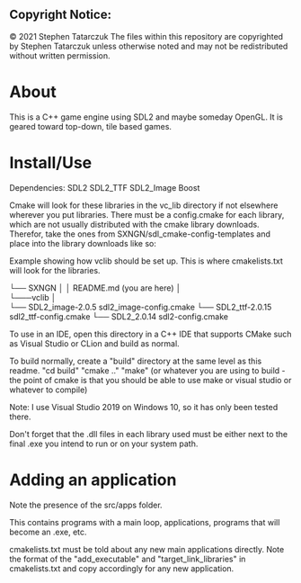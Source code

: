 Copyright Notice:
-----------------
© 2021 Stephen Tatarczuk
The files within this repository are copyrighted by Stephen Tatarczuk unless otherwise noted
and may not be redistributed without written permission.

# About

This is a C++ game engine using SDL2 and maybe someday OpenGL. It is geared toward top-down, tile based games. 

# Install/Use

Dependencies:
SDL2
SDL2_TTF
SDL2_Image
Boost

Cmake will look for these libraries in the vc_lib directory if not elsewhere wherever you put libraries.
There must be a config.cmake for each library, which are not usually distributed with the cmake library downloads. Therefor, take the ones from SXNGN/sdl_cmake-config-templates and place into the library downloads like so:

Example showing how vclib should be set up. This is where cmakelists.txt will look for the libraries.


└── SXNGN
│   │   README.md (you are here)
│      
└───vclib
    │   
	└──	SDL2_image-2.0.5
			sdl2_image-config.cmake
    └──	SDL2_ttf-2.0.15
			sdl2_ttf-config.cmake
	 └──	SDL2_2.0.14
			sdl2-config.cmake

			
To use in an IDE, open this directory in a C++ IDE that supports CMake such as Visual Studio or CLion and build as normal. 

To build normally, create a "build" directory at the same level as this readme.
"cd build"
"cmake .."
"make" (or whatever you are using to build - the point of cmake is that you should be able to use make or visual studio or whatever to compile)

Note: I use Visual Studio 2019 on Windows 10, so it has only been tested there.

Don't forget that the .dll files in each library used must be either next to the final .exe you intend to run or on your system path. 

# Adding an application

Note the presence of the src/apps folder. 

This contains programs with a main loop, applications, programs that will become an .exe, etc.

cmakelists.txt must be told about any new main applications directly. Note the format of the "add_executable" and "target_link_libraries" in cmakelists.txt and copy accordingly for any new application.





